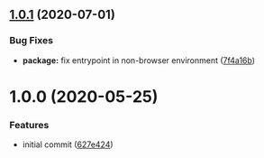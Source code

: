 ## [1.0.1](https://github.com/mooyoul/geo-pattern/compare/v1.0.0...v1.0.1) (2020-07-01)


### Bug Fixes

* **package:** fix entrypoint in non-browser environment ([7f4a16b](https://github.com/mooyoul/geo-pattern/commit/7f4a16b1b5189a84e611de9d1e8de00b7e176c4a))

# 1.0.0 (2020-05-25)


### Features

* initial commit ([627e424](https://github.com/mooyoul/geo-pattern/commit/627e424651e554e06f393a356f8295d82a5b7082))
